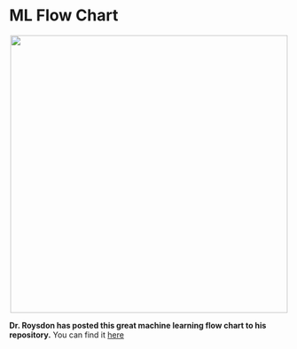 # ML Flow Chart

<p align="center">
	<img width="500" img src="https://github.com/dsbc2020/ml_training/blob/master/flow-chart/ML_flow_chart_HiRes.png">
</p>

**Dr. Roysdon has posted this great machine learning flow chart to his repository.**  You can find it [here](https://github.com/pfroysdon/books/flow-chart)

